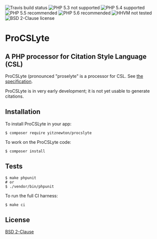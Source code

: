 ![Travis build status](http://img.shields.io/travis/yitznewton/procslyte.svg)
![PHP 5.3 not supported](http://img.shields.io/badge/5.3-not_supported-red.svg)
![PHP 5.4 supported](http://img.shields.io/badge/5.4-supported-orange.svg)
![PHP 5.5 recommended](http://img.shields.io/badge/5.5-recommended-green.svg)
![PHP 5.6 recommended](http://img.shields.io/badge/5.6-recommended-green.svg)
![HHVM not tested](http://img.shields.io/hhvm/yitznewton/procslyte.svg)
![BSD 2-Clause license](http://img.shields.io/packagist/l/yitznewton/procslyte.svg)

# ProCSLyte
## A PHP processor for Citation Style Language (CSL)

ProCSLyte (pronounced "proselyte" is a processor for CSL. See
[the specification](http://citationstyles.org/downloads/specification.html#text).

ProCSLyte is in very early development; it is not yet usable to generate
citations.

## Installation

To install ProCSLyte in your app:

```shell
$ composer require yitznewton/procslyte
```

To work on the ProCSLyte code:

```shell
$ composer install
```

## Tests

```shell
$ make phpunit
# or
$ ./vendor/bin/phpunit
```

To run the full CI harness:

```shell
$ make ci
```

## License

[BSD 2-Clause](http://opensource.org/licenses/BSD-2-Clause)

